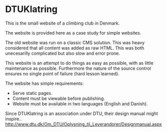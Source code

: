 
DTUKlatring
===========

This is the small website of a climbing club in Denmark.

The website is provided here as a case study for simple websites.


The old website was run on a classic CMS solution. This was heavy considered that all content was added as raw HTML. This was both unecesarilly complicated but also slow and error prone.

This website is an attempt to do things as easy as possible, with as little maintenance as possible. Furthermore the nature of the source control ensures no single point of failure (hard lesson learned).

The website has simple requirements:
- Serve static pages.
- Content must be viewable before publishing.
- Website must be available in two languages (English and Danish).


Since DTUKlatring is an association under DTU, their design manual might inspire..
http://www.dtu.dk/Om_DTU/Oplysning_til_Leverandorer/Designmanual.aspx

